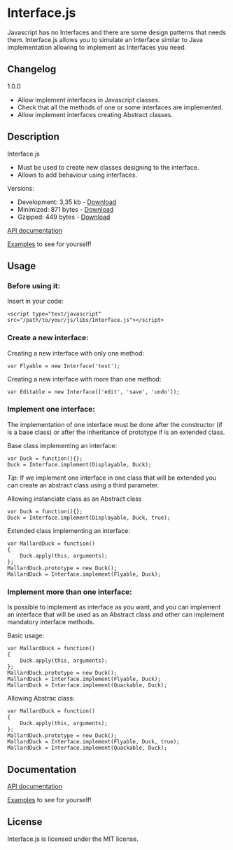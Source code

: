 # Interface.js
Javascript has no Interfaces and there are some design patterns that needs them.
Interface.js allows you to simulate an Interface similar to Java implementation allowing to implement as Interfaces
you need.

## Changelog

1.0.0

* Allow implement interfaces in Javascript classes.
* Check that all the methods of one or some interfaces are implemented.
* Allow implement interfaces creating Abstract classes.


## Description

Interface.js

* Must be used to create new classes designing to the interface.
* Allows to add behaviour using interfaces.

Versions:

* Development: 3,35 kb - [Download](http://tcorral.github.com/Interface.js/versions/Interface.js)
* Minimized: 871 bytes - [Download](http://tcorral.github.com/Interface.js/versions/Interface.min.js)
* Gzipped: 449 bytes - [Download](http://tcorral.github.com/Interface.js/versions/Interface.min.js.gz)

[API documentation](http://tcorral.github.com/Interface.js/examples_and_documents/jsdoc/index.html)

[Examples](http://tcorral.github.com/Interface.js/examples_and_documents/index.html) to see for yourself!

## Usage

### Before using it:
Insert in your code:

	<script type="text/javascript" src="/path/to/your/js/libs/Interface.js"></script>

### Create a new interface:

Creating a new interface with only one method:

	var Flyable = new Interface('test');

Creating a new interface with more than one method:

	var Editable = new Interface(['edit', 'save', 'undo']);

### Implement one interface:

The implementation of one interface must be done after the constructor (if is a base class) or after the inheritance
of prototype if is an extended class.

Base class implementing an interface:

	var Duck = function(){};
	Duck = Interface.implement(Displayable, Duck);

*Tip:* If we implement one interface in one class that will be extended you can create an abstract class using a
third parameter.

Allowing instanciate class as an Abstract class

	var Duck = function(){};
	Duck = Interface.implement(Displayable, Duck, true);

Extended class implementing an interface:

	var MallardDuck = function()
	{
		Duck.apply(this, arguments);
	};
	MallardDuck.prototype = new Duck();
	MallardDuck = Interface.implement(Flyable, Duck);

### Implement more than one interface:

Is possible to implement as interface as you want, and you can implement an interface that will be used as an
Abstract class and other can implement mandatory interface methods.

Basic usage:

	var MallardDuck = function()
	{
		Duck.apply(this, arguments);
	};
	MallardDuck.prototype = new Duck();
	MallardDuck = Interface.implement(Flyable, Duck);
	MallardDuck = Interface.implement(Quackable, Duck);

Allowing Abstrac class:

	var MallardDuck = function()
	{
		Duck.apply(this, arguments);
	};
	MallardDuck.prototype = new Duck();
	MallardDuck = Interface.implement(Flyable, Duck, true);
	MallardDuck = Interface.implement(Quackable, Duck);

## Documentation

[API documentation](http://tcorral.github.com/Interface.js/examples_and_documents/jsdoc/index.html)

[Examples](http://tcorral.github.com/Interface.js/examples_and_documents/index.html) to see for yourself!


## License

Interface.js is licensed under the MIT license.
